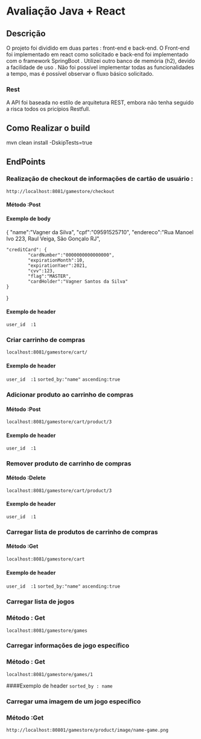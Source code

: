 # Avaliação Java + React

## Descrição

O projeto foi dividido em duas partes : front-end e back-end. 
O Front-end foi implementado em react como solicitado e back-end
foi implementado com o framework SpringBoot . Utilizei outro 
banco de memória (h2), devido a facilidade de uso . Não foi possível
implementar todas as funcionalidades a tempo, mas é possível observar
o fluxo básico solicitado. 

### Rest
A API foi baseada no estilo de arquitetura REST, embora não tenha
seguido a risca todos os pricípios Restfull.

## Como Realizar o build 

mvn clean install -DskipTests=true

## EndPoints 

### Realização de checkout de informações de cartão de usuário :
`http://localhost:8081/gamestore/checkout`
#### Método :Post

#### Exemplo de body 

{
"name":"Vagner da Silva",
"cpf":"09591525710",
"endereco":"Rua Manoel Ivo 223, Raul Veiga, São Gonçalo RJ",

    "creditCard": {
            "cardNumber":"0000000000000000",
            "expirationMonth":10,
            "expirationYaer":2021,
            "cvv":123,
            "flag":"MASTER",
            "cardHolder":"Vagner Santos da Silva"
    }
}

#### Exemplo de header 
`user_id  :1`

### Criar  carrinho de compras

`localhost:8081/gamestore/cart/`

#### Exemplo de header
`user_id  :1`
`sorted_by:"name"`
`ascending:true`

### Adicionar produto ao carrinho de compras

#### Método :Post

`localhost:8081/gamestore/cart/product/3`

#### Exemplo de header
`user_id  :1`

### Remover produto de carrinho de compras 
#### Método :Delete
`localhost:8081/gamestore/cart/product/3`

#### Exemplo de header
`user_id  :1`

### Carregar lista de produtos de carrinho de compras
#### Método :Get
`localhost:8081/gamestore/cart`

#### Exemplo de header
`user_id  :1`
`sorted_by:"name"`
`ascending:true`

### Carregar lista de jogos 
### Método : Get
`localhost:8081/gamestore/games`


### Carregar informações de jogo específico
### Método : Get
`localhost:8081/gamestore/games/1`

####Exemplo  de header 
`sorted_by : name`


### Carregar uma imagem de um jogo específico
### Método :Get
`http://localhost:80801/gamestore/product/image/name-game.png`


